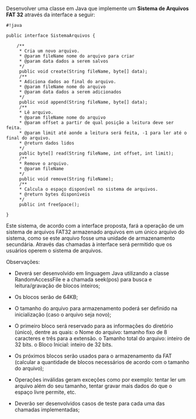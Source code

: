Desenvolver uma classe em Java que implemente um **Sistema de Arquivos FAT 32** através da
interface a seguir:



```
#!java

public interface SistemaArquivos {

    /**
     * Cria um novo arquivo.
     * @param fileName nome do arquivo para criar
     * @param data dados a serem salvos
     */
     public void create(String fileName, byte[] data);
     /**
     * Adiciona dados ao final do arquivo.
     * @param fileName nome do arquivo
     * @param data dados a serem adicionados
     */
     public void append(String fileName, byte[] data);
     /**
     * Lê arquivo.
     * @param fileName nome do arquivo
     * @param offset a partir de qual posição a leitura deve ser feita.
     * @param limit até aonde a leitura será feita, -1 para ler até o final do arquivo.
     * @return dados lidos
     */
     public byte[] read(String fileName, int offset, int limit);
     /**
     * Remove o arquivo.
     * @param fileName
     */
     public void remove(String fileName);
     /**
     * Calcula o espaço disponível no sistema de arquivos.
     * @return bytes disponíveis
     */
     public int freeSpace();

}
```


Este sistema, de acordo com a interface proposta, fará a operação de um sistema de arquivos
FAT32 armazenado arquivos em um único arquivo do sistema, como se este arquivo fosse uma
unidade de armazenamento secundária. Através das chamadas à interface será permitido que
os usuários operem o sistema de arquivos.

Observações:
* Deverá ser desenvolvido em linguagem Java utilizando a classe RandomAccessFile e a
chamada seek(pos) para busca e leitura/gravação de blocos inteiros;
* Os blocos serão de 64KB;
* O tamanho do arquivo para armazenamento poderá ser definido na inicialização (caso
o arquivo seja novo);

* O primeiro bloco será reservado para as informações do diretório (único), dentre as
quais:
o Nome do arquivo: tamanho fixo de 8 caracteres e três para a extensão.
o Tamanho total do arquivo: inteiro de 32 bits.
o Bloco Inicial: inteiro de 32 bits.

* Os próximos blocos serão usados para o armazenamento da FAT (calcular a
quantidade de blocos necessários de acordo com o tamanho do arquivo);
* Operações inválidas geram exceções como por exemplo: tentar ler um arquivo além
do seu tamanho, tentar gravar mais dados do que o espaço livre permite, etc.

* Deverão ser desenvolvidos casos de teste para cada uma das chamadas
implementadas;